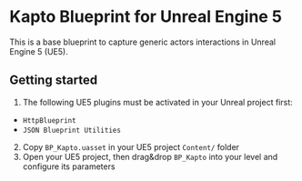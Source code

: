 # Kapto Blueprint for Unreal Engine 5
This is a base blueprint to capture generic actors interactions in Unreal Engine 5 (UE5).

## Getting started
1) The following UE5 plugins must be activated in your Unreal project first:
- `HttpBlueprint`
- `JSON Blueprint Utilities`

2) Copy `BP_Kapto.uasset` in your UE5 project `Content/` folder
3) Open your UE5 project, then drag&drop `BP_Kapto` into your level and configure its parameters